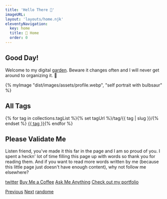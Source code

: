 ```yaml
---
title: 'Hello There 👋'
imageURL: 
layout: 'layouts/home.njk'
eleventyNavigation:
  key: home
  title: 🐀 Home
  order: 0
---
```

  <section class="indexgrid grid grid-cols-6 gap-10">
 			<div class="md:col-span-2 col-span-6 p-4 font-serif">

<h2 class="font-sans">Good Day!</h2>

Welcome to my digital [garden](https://maggieappleton.com/garden-history). Beware it changes often and I will never get around to organizing it. 🐋
      
   </div>
      <div class="md:col-span-4 col-span-6">
 {% myImage "dist/images/assets/profile.webp", "self portrait with bulbsaur" %}      
 </div> 
  <div class="md:col-span-3 col-span-6 rounded-2xl bg-purple-200 bg-opacity-40 backdrop-blur-lg  rounded-3xl rounded-t rounded-b overflow-hidden p-4" style="background-image: url(/images/bg/trees.avif);">
  
  <h2 class="text-4xl my-5 text-yellow-500 font-serif">All Tags</h2>
     <p class="text-sm my-2">
    {% for tag in collections.tagList %}{% set tagUrl %}/tag/{{ tag | slug }}/{% endset %} <a class="inline-block m-1 rounded-2xl bg-teal-500 font-bold text-sm text-yellow-50 p-2 hover:bg-yellow-100 hover:text-slate-600 hover:border-yellow-400 hover:shadow-lg hover:shadow-orange-400/50 hover:border-2" href="{{ tagUrl | url }}">{{ tag }}</a>{% endfor %}
    </p>         
      </div>

<div class="md:col-span-3 col-span-6 rounded-3xl bg-yellow-100 rounded-t rounded-b overflow-hidden p-4">
  

## Please Validate Me

Listen friend, you've made it this far in the page and I am so proud of you. I spent a heckn' lot of time filling this page up with words so thank you for reading them. And if you want to read more words written by me (because this little page just doesn't have enough content), why not follow me elsewhere?

[twitter](https://twitter.com/smolcodes) [Buy Me a Coffee](https://ko-fi.com/softthemes) [Ask Me Anything](https://rep.ly/smolcodes) [Check out my portfolio](https://smolcodes.netlify.app/) 

</div>
        </section>


[Previous](https://dg-webring.netlify.app/prev) [Next](https://dg-webring.netlify.app/next) [randome](https://dg-webring.netlify.app/random)
